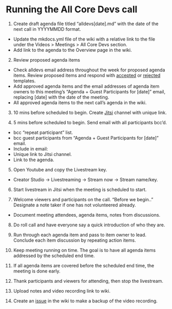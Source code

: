 # Running the All Core Devs call

1. Create draft agenda file titled “alldevs[date].md” with the date of the next call in YYYYMMDD format.
- Update the mkdocs.yml file of the wiki with a relative link to the file under the Videos > Meetings > All Core Devs section. 
- Add link to the agenda to the Overview page in the wiki.

2. Review proposed agenda items
- Check alldevs email address throughout the week for proposed agenda items. Review proposed items and respond with [accepted](all_devs_accepted.md) or [rejected](all_devs_rejected.md) templates.
- Add approved agenda items and the email addresses of agenda item owners to this meeting’s “Agenda + Guest Participants for [date]” email, replacing [date] with the date of the meeting.
- All approved agenda items to the next call’s agenda in the wiki.

3. 10 mins before scheduled to begin. Create [Jitsi](https://meet.jit.si) channel with unique link.

4. 5 mins before scheduled to begin. Send email with all participants bcc’d.
- bcc “repeat participant” list.
- bcc guest participants from “Agenda + Guest Participants for [date]” email.
- Include in email:
 - Unique link to Jitsi channel.
 - Link to the agenda.

5. Open Youtube and copy the Livestream key.
- Creator Studio -> Livestreaming -> Stream now -> Stream name/key.

6. Start livestream in Jitsi when the meeting is scheduled to start.

7. Welcome viewers and participants on the call. “Before we begin..” Designate a note taker if one has not volunteered already.
 - Document meeting attendees, agenda items, notes from discussions.

8. Do roll call and have everyone say a quick introduction of who they are.

9. Run through each agenda item and pass to item owner to lead. Conclude each item discussion by repeating action items.

10. Keep meeting running on time. The goal is to have all agenda items addressed by the scheduled end time.

11. If all agenda items are covered before the scheduled end time, the meeting is done early.

12. Thank participants and viewers for attending, then stop the livestream.

13. Upload notes and video recording link to wiki.

14. Create an [issue](https://github.com/aragon/aragon-wiki/issues) in the wiki to make a backup of the video recording.

